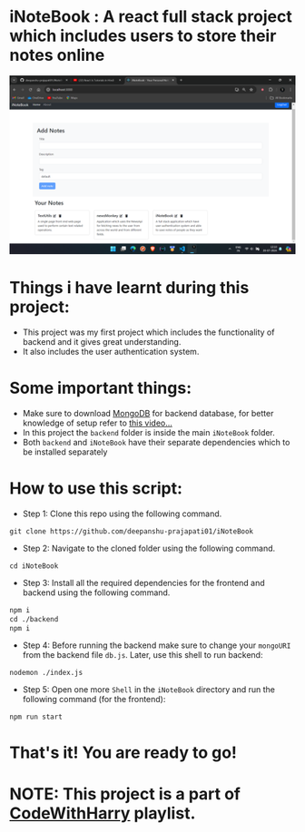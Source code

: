 
# iNoteBook : A react full stack project which includes users to store their notes online 
![sample Image](https://github.com/deepanshu-prajapati01/iNoteBook/blob/master/sampleScreenshot.png)

# Things i have learnt during this project: 

* This project was my first project which includes the functionality of backend and it gives great understanding.
* It also includes the user authentication system.

# Some important things: 

* Make sure to download [MongoDB](https://www.mongodb.com/) for backend database, for better knowledge of setup refer to [this video...](https://www.youtube.com/watch?v=jWIeK3ueOm8&list=PLu0W_9lII9agx66oZnT6IyhcMIbUMNMdt&index=43&pp=iAQB)
* In this project the `backend` folder is inside the main `iNoteBook` folder.
* Both `backend` and `iNoteBook` have their separate dependencies which to be installed separately


# How to use this script:

* Step 1: Clone this repo using the following command.

```shell
git clone https://github.com/deepanshu-prajapati01/iNoteBook
```

* Step 2: Navigate to the cloned folder using the following command.

```shell
cd iNoteBook
```

* Step 3: Install all the required dependencies for the frontend and backend using the following command.

```shell
npm i
cd ./backend
npm i
```


* Step 4: Before running the backend make sure to change your `mongoURI` from the backend file `db.js`. Later, use this shell to run backend:

```shell
nodemon ./index.js
```

* Step 5: Open one more `Shell` in the `iNoteBook` directory and run the following command (for the frontend): 

```shell
npm run start
```

# That's it! You are ready to go! 

# NOTE: This project is a part of [CodeWithHarry](https://youtube.com/playlist?list=PLu0W_9lII9agx66oZnT6IyhcMIbUMNMdt&si=7P1JF_ioFD1rg2Hb) playlist.
